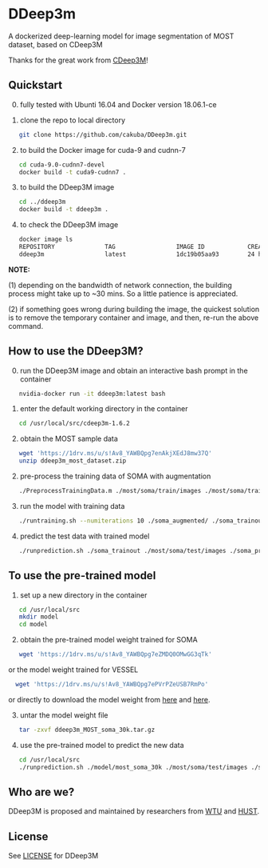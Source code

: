 [license]: https://github.com/cakuba/DDeep3m/blob/master/LICENSE
[soma]: https://1drv.ms/u/s!Av8_YAWBQpg7eZMDQ0OMwGG3qTk
[vessel]: https://1drv.ms/u/s!Av8_YAWBQpg7ePVrPZeUSB7RmPo

# DDeep3m

A dockerized deep-learning model for image segmentation of MOST dataset, based on CDeep3M

Thanks for the great work from <a href="https://github.com/CRBS/cdeep3m" target="_blank">CDeep3M</a>!

## Quickstart

0. fully tested with Ubunti 16.04 and Docker version 18.06.1-ce

1. clone the repo to local directory 
```Bash
   git clone https://github.com/cakuba/DDeep3m.git
```
2. to build the Docker image for cuda-9 and cudnn-7
```Bash
   cd cuda-9.0-cudnn7-devel 
   docker build -t cuda9-cudnn7 .
```   
3. to build the DDeep3M image
```Bash
   cd ../ddeep3m
   docker build -t ddeep3m .
```   
4. to check the DDeep3M image
```Bash
   docker image ls
   REPOSITORY              TAG                 IMAGE ID            CREATED             SIZE
   ddeep3m                 latest              1dc19b05aa93        24 hours ago        4.4GB
```

**NOTE:**

(1) depending on the bandwidth of network connection, the building process might take up to ~30 mins. So a little patience is appreciated.

(2) if something goes wrong during building the image, the quickest solution is to remove the temporary container and image, and then, re-run the above command.


## How to use the DDeep3M?

0. run the DDeep3M image and obtain an interactive bash prompt in the container
```Bash
   nvidia-docker run -it ddeep3m:latest bash
```
1. enter the default working directory in the container
```Bash
   cd /usr/local/src/cdeep3m-1.6.2
```
2. obtain the MOST sample data
```Bash
   wget 'https://1drv.ms/u/s!Av8_YAWBQpg7enAkjXEdJ8mw37Q'
   unzip ddeep3m_most_dataset.zip
```

2. pre-process the training data of SOMA with augmentation
```Bash
   ./PreprocessTrainingData.m ./most/soma/train/images ./most/soma/train/labels ./soma_augmented/ 
```   
3. run the model with training data
```Bash
   ./runtraining.sh --numiterations 10 ./soma_augmented/ ./soma_trainout 
```   
4. predict the test data with trained model
```Bash
   ./runprediction.sh ./soma_trainout ./most/soma/test/images ./soma_predictout/ 
```   

## To use the pre-trained model

1. set up a new directory in the container
```Bash
   cd /usr/local/src
   mkdir model
   cd model
```

2. obtain the pre-trained model weight trained for SOMA
```Bash
   wget 'https://1drv.ms/u/s!Av8_YAWBQpg7eZMDQ0OMwGG3qTk'
``` 
   or the model weight trained for VESSEL
 ```Bash
   wget 'https://1drv.ms/u/s!Av8_YAWBQpg7ePVrPZeUSB7RmPo'
```  
   or directly to download the model weight from [here][soma] and [here][vessel].

3. untar the model weight file
```Bash
   tar -zxvf ddeep3m_MOST_soma_30k.tar.gz
``` 

4. use the pre-trained model to predict the new data
```Bash
   cd /usr/local/src
   ./runprediction.sh ./model/most_soma_30k ./most/soma/test/images ./soma_predictout/ 
``` 

## Who are we?

DDeep3M is proposed and maintained by researchers from  <a href="http://www.wtu.edu.cn" target="_blank">WTU</a> and <a href="http://www.wnlo.cn/"  target="_blank">HUST</a>.

## License

See [LICENSE][license] for DDeep3M

